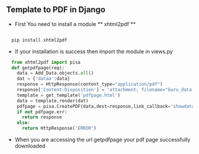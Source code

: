 ## Template to PDF in Django

- First You need to install a module ** xhtml2pdf **
``` python

  pip install xhtml2pdf

```

- If your installation is success then import the module in views.py

``` python
  from xhtml2pdf import pisa
  def getpdfpage(req):
    data = Add_Data.objects.all()
    dat = {'dataa':data}
    response = HttpResponse(content_type="application/pdf")
    response['Content-Disposition'] = 'attachment; filename="Guru_data.pdf"'
    template = get_template('pdfpage.html')
    data = template.render(dat)
    pdfpage = pisa.CreatePDF(data,dest=response,link_callback='showdata')
    if not pdfpage.err:
      return response
    else:
      return HttpResponse('ERROR')
```
- When you are accessing the url getpdfpage your pdf page successfully downloaded
